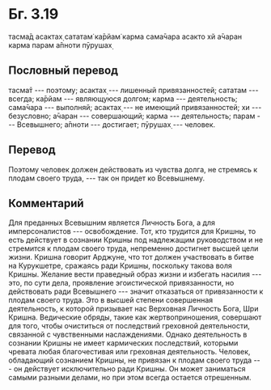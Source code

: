 # Бг. 3.19
тасма̄д асактах̣ сататам̇
ка̄рйам̇ карма сама̄чара
асакто хй а̄чаран карма
парам а̄пноти пӯрушах̣
## Пословный перевод

тасма̄т --- поэтому; асактах̣ --- лишенный привязанностей; сататам ---
всегда; ка̄рйам --- являющуюся долгом; карма --- деятельность; сама̄чара
--- выполняй; асактах̣ --- не имеющий привязанностей; хи --- безусловно;
а̄чаран --- совершающий; карма --- деятельность; парам --- Всевышнего;
а̄пноти --- достигает; пӯрушах̣ --- человек.

## Перевод

Поэтому человек должен действовать из чувства долга, не стремясь к
плодам своего труда, --- так он придет ко Всевышнему.

## Комментарий

Для преданных Всевышним является Личность Бога, а для имперсоналистов
--- освобождение. Тот, кто трудится для Кришны, то есть действует в
сознании Кришны под надлежащим руководством и не стремится к плодам
своего труда, непременно достигнет высшей цели жизни. Кришна говорит
Арджуне, что тот должен участвовать в битве на Курукшетре, сражаясь ради
Кришны, поскольку такова воля Кришны. Желание вести праведный образ
жизни и избегать насилия --- это, по сути дела, проявление эгоистической
привязанности, но действовать ради Всевышнего --- значит отказаться от
привязанности к плодам своего труда. Это в высшей степени совершенная
деятельность, к которой призывает нас Верховная Личность Бога, Шри
Кришна. Ведические обряды, такие как жертвоприношения, совершают для
того, чтобы очиститься от последствий греховной деятельности, связанной
с чувственными наслаждениями. Однако деятельность в сознании Кришны не
имеет кармических последствий, которыми чревата любая благочестивая или
греховная деятельность. Человек, обладающий сознанием Кришны, не
привязан к плодам своего труда --- он действует исключительно ради
Кришны. Он может заниматься самыми разными делами, но при этом всегда
остается отрешенным.
